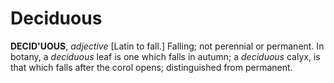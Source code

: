 # Deciduous

**DECID'UOUS**, _adjective_ \[Latin to fall.\] Falling; not perennial or permanent. In botany, a _deciduous_ leaf is one which falls in autumn; a _deciduous_ calyx, is that which falls after the corol opens; distinguished from permanent.
